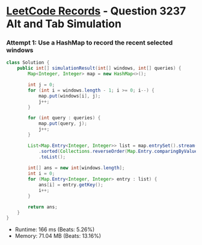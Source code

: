 # [LeetCode Records](../../README.md) - Question 3237 Alt and Tab Simulation

### Attempt 1: Use a HashMap to record the recent selected windows
```java
class Solution {
    public int[] simulationResult(int[] windows, int[] queries) {
        Map<Integer, Integer> map = new HashMap<>();

        int j = 0;
        for (int i = windows.length - 1; i >= 0; i--) {
            map.put(windows[i], j);
            j++;
        }

        for (int query : queries) {
            map.put(query, j);
            j++;
        }

        List<Map.Entry<Integer, Integer>> list = map.entrySet().stream()
            .sorted(Collections.reverseOrder(Map.Entry.comparingByValue()))
            .toList();
            
        int[] ans = new int[windows.length];
        int i = 0;
        for (Map.Entry<Integer, Integer> entry : list) {
            ans[i] = entry.getKey();
            i++;
        }

        return ans;
    }
}
```
- Runtime: 166 ms (Beats: 5.26%)
- Memory: 71.04 MB (Beats: 13.16%)

<br>
